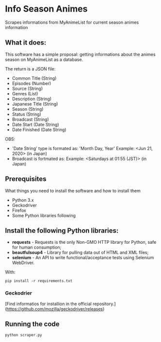 # Info Season Animes
Scrapes informations from MyAnimeList for current season animes information

## What it does:

This software has a simple proposal: getting informations about the animes season on MyAnimeList as a database.

The return is a JSON file:
- Common Title (String)
- Episodes (Number)
- Source (String)
- Genres (List)
- Description (String)
- Japanese Title (String)
- Season (String)
- Status (String)
- Broadcast (String)
- Date Start (Date String)
- Date Finished (Date String)

OBS:
- 'Date String' type is formated as: 'Month Day, Year'
Example: <Jun 21, 2020> (in Japan)
- Broadcast is fortmated as:
Example: <Saturdays at 01:55 (JST)> (in Japan)

## Prerequisites

What things you need to install the software and how to install them

* Python 3.x
* Geckodriver
* Firefox
* Some Python libraries following

## Install the following Python libraries:

* **requests** - Requests is the only Non-GMO HTTP library for Python, safe for human consumption;
* **beautfulsoup4** - Library for pulling data out of HTML and XML files;
* **selenium** - An API to write functional/acceptance tests using Selenium WebDriver.

With:
```
pip install -r requirements.txt
```
### Geckodrier

[Find informatios for installion in the official repository.]
(https://github.com/mozilla/geckodriver/releases)

## Running the code
```
python scraper.py
```

